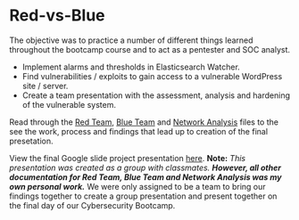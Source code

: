 # Red-vs-Blue
The objective was to practice a number of different things learned throughout the bootcamp course and to act as a pentester and SOC analyst.

- Implement alarms and thresholds in Elasticsearch Watcher.
- Find vulnerabilities / exploits to gain access to a vulnerable WordPress site / server.
- Create a team presentation with the assessment, analysis and hardening of the vulnerable system.

Read through the [Red Team](https://github.com/aprilemorales/FinalProject/blob/master/RedTeam.md), [Blue Team](https://github.com/aprilemorales/FinalProject/blob/master/BlueTeam.md) and [Network Analysis](https://github.com/NathanJacobsen/Red-vs-Blue/blob/main/Network%20Analysis.docx) files to the see the work, process and findings that lead up to creation of the final presetation.

View the final Google slide project presentation [here](https://docs.google.com/presentation/d/1zbRd4Ti1Lgfej9V8rqeBmJhmAeu-HJbyaShESB-GSPw/edit?usp=sharing). **Note:** *This presentation was created as a group with classmates.* ***However, all other documentation for Red Team, Blue Team and Network Analysis was my own personal work.*** We were only assigned to be a team to bring our findings together to create a group presentation and present together on the final day of our Cybersecurity Bootcamp.
